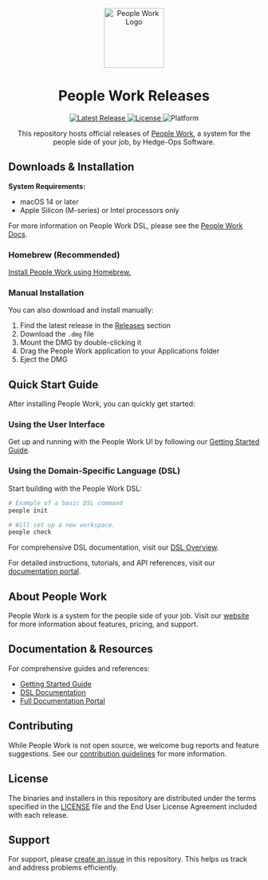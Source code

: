 <p align="center">
  <img src="https://people-work.io/assets/macos-icon.svg" alt="People Work Logo" width="120" />
</p>

<h1 align="center">People Work Releases</h1>

<p align="center">
  <a href="https://github.com/hedge-ops/people-work-releases/releases/latest">
    <img alt="Latest Release" src="https://img.shields.io/github/v/release/hedge-ops/people-work-releases?label=latest" />
  </a>
  <!-- TODO: Add later <a href="https://github.com/hedge-ops/people-work-releases/releases">
    <img alt="Downloads" src="https://img.shields.io/github/downloads/hedge-ops/people-work-releases/total" />
  </a> -->
  <a href="LICENSE">
    <img alt="License" src="https://img.shields.io/badge/license-proprietary-blue" />
  </a>
  <img alt="Platform" src="https://img.shields.io/badge/platform-macOS-lightgrey" />
</p>

<p align="center">
  This repository hosts official releases of <a href="https://people-work.io">People Work</a>, a system for the people side of your job, by Hedge-Ops Software.
</p>

## Downloads & Installation

**System Requirements:**

- macOS 14 or later
- Apple Silicon (M-series) or Intel processors only

For more information on People Work DSL, please see the [People Work Docs](https://docs.people-work.io/dsl/overview.html).

### Homebrew (Recommended)

[Install People Work using Homebrew.](https://github.com/hedge-ops/homebrew-tap)

### Manual Installation

You can also download and install manually:

1. Find the latest release in the [Releases](https://github.com/hedge-ops/people-work-releases/releases) section
2. Download the `.dmg` file
3. Mount the DMG by double-clicking it
4. Drag the People Work application to your Applications folder
5. Eject the DMG

## Quick Start Guide

After installing People Work, you can quickly get started:

### Using the User Interface

Get up and running with the People Work UI by following our [Getting Started Guide](https://docs.people-work.io/getting-started/installation.html).

### Using the Domain-Specific Language (DSL)

Start building with the People Work DSL:

```bash
# Example of a basic DSL command
people init

# Will set up a new workspace.
people check
```

For comprehensive DSL documentation, visit our [DSL Overview](https://docs.people-work.io/dsl/overview.html).

For detailed instructions, tutorials, and API references, visit our [documentation portal](https://docs.people-work.io).

## About People Work

People Work is a system for the people side of your job. Visit our [website](https://people-work.io) for more information about features, pricing, and support.

## Documentation & Resources

For comprehensive guides and references:

- [Getting Started Guide](https://docs.people-work.io/getting-started/installation.html)
- [DSL Documentation](https://docs.people-work.io/dsl/overview.html)
- [Full Documentation Portal](https://docs.people-work.io)

## Contributing

While People Work is not open source, we welcome bug reports and feature suggestions. See our [contribution guidelines](CONTRIBUTING.md) for more information.

## License

The binaries and installers in this repository are distributed under the terms specified in the [LICENSE](LICENSE) file and the End User License Agreement included with each release.

## Support

For support, please [create an issue](https://github.com/hedge-ops/people-work-releases/issues/new) in this repository. This helps us track and address problems efficiently.
